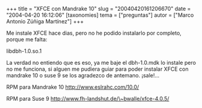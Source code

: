 +++
title = "XFCE con Mandrake 10"
slug = "20040420161206670"
date = "2004-04-20 16:12:06"
[taxonomies]
tema = ["preguntas"]
autor = ["Marco Antonio Zúñiga Martínez"]
+++

Me instale XFCE hace dias, pero no he podido instalarlo por completo,
porque me falta:

libdbh-1.0.so.1

<!-- more -->
La verdad no entiendo que es eso, ya me baje el dbh-1.0.mdk lo instale
pero no me funciona, si alguen me pudiera guiar para poder instalar XFCE
con mandrake 10 o suse 9 se los agradezco de antemano. ¡sale!…

RPM para Mandrake 10 http://www.eslrahc.com/10.0/

RPM para Suse 9 http://www.fh-landshut.de/\~bwalle/xfce-4.0.5/

